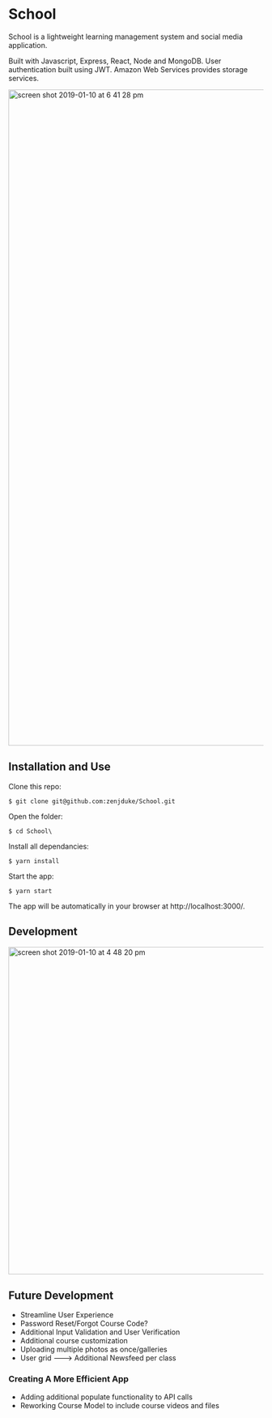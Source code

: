 # School

School is a lightweight learning management system and social media application. 

Built with Javascript, Express, React, Node and MongoDB. User authentication built using JWT. Amazon Web Services provides storage services.

<img width="1294" alt="screen shot 2019-01-10 at 6 41 28 pm" src="https://user-images.githubusercontent.com/35474050/51006123-67169b80-1507-11e9-88e7-e5fca0c7c096.png">

## Installation and Use

Clone this repo:

`$ git clone git@github.com:zenjduke/School.git`

Open the folder:

`$ cd School\`

Install all dependancies:

`$ yarn install`

Start the app:

`$ yarn start`

The app will be automatically in your browser at http://localhost:3000/.

## Development

<img width="646" alt="screen shot 2019-01-10 at 4 48 20 pm" src="https://user-images.githubusercontent.com/35474050/51002030-a1783c80-14f7-11e9-95ec-729174899c24.png">

## Future Development

* Streamline User Experience
* Password Reset/Forgot Course Code?
* Additional Input Validation and User Verification
* Additional course customization
* Uploading multiple photos as once/galleries
* User grid ---> Additional Newsfeed per class

### Creating A More Efficient App

* Adding additional populate functionality to API calls
* Reworking Course Model to include course videos and files
